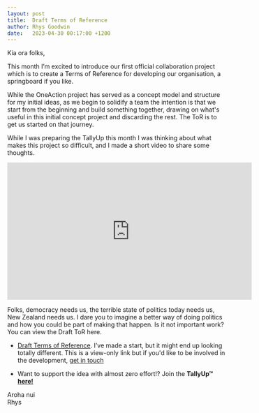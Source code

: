 ```yaml
---
layout: post
title:  Draft Terms of Reference
author: Rhys Goodwin
date:   2023-04-30 00:17:00 +1200
---
```

Kia ora folks,

This month I’m excited to introduce our first official collaboration project which is to create a Terms of Reference for developing our organisation, a springboard if you like.

While the OneAction project has served as a concept model and structure for my initial ideas, as we begin to solidify a team the intention is that we start from the beginning and build something together, drawing on what's useful in this initial concept project and discarding the rest. The ToR is to get us started on that journey. 

While I was preparing the TallyUp this month I was thinking about what makes this project so difficult, and I made a short video to share some thoughts. 

<iframe width="560" height="315" src="https://www.youtube-nocookie.com/embed/RmMK39s_CYM" title="YouTube video player" frameborder="0" allow="accelerometer; autoplay; clipboard-write; encrypted-media; gyroscope; picture-in-picture; web-share" allowfullscreen></iframe>

Folks, democracy needs us, the terrible state of politics today needs us, New Zealand needs us. I dare you to imagine a better way of doing politics and how you could be part of making that happen. Is it not important work? 
You can view the Draft ToR here. 

* <a href="https://1drv.ms/w/s!AvGHSPOtC-zpgRGEFDU47DdPg59w?e=0Sh2l8" target="_blank">Draft Terms of Reference</a>. I’ve made a start, but it might end up looking totally different. This is a view-only link but if you'd like to be involved in the development, [get in touch](mailto:rhys@team.oneaction.nz)

* Want to support the idea with almost zero effort!? Join the **TallyUp™ [here!]({{site.data.urls.join}})**

Aroha nui   
Rhys
